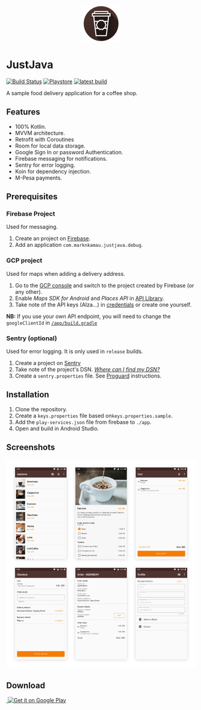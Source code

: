 <p align="center">
	<img
		width="100"
		alt="Logo"
		src="/images/just_java_logo.png">
</p>

# JustJava
[![Build Status](https://app.bitrise.io/app/c373b1aa540acc1c/status.svg?token=u-KpJIBnS_0TQUtBtYNEJQ&branch=master)](https://app.bitrise.io/app/c373b1aa540acc1c)
[![Playstore](https://img.shields.io/badge/Download-Playstore-brightgreen.svg)](https://play.google.com/store/apps/details?id=com.marknkamau.justjava)
[![latest build](https://img.shields.io/badge/Download-Latest%20build-brightgreen.svg)](https://skyll.marknjunge.com/justjava?redirect=true)  

A sample food delivery application for a coffee shop.

## Features

- 100% Kotlin.
- MVVM architecture.
- Retrofit with Coroutines
- Room for local data storage.
- Google Sign In or password Authentication.
- Firebase messaging for notifications.
- Sentry for error logging.
- Koin for dependency injection.
- M-Pesa payments.

## Prerequisites

### Firebase Project

Used for messaging.

1. Create an project on [Firebase](https://console.firebase.google.com/).
2. Add an application `com.marknkamau.justjava.debug`.

### GCP project

Used for maps when adding a delivery address.

1. Go to the [GCP console](https://console.cloud.google.com) and switch to the project created by Firebase (or any other).
2. Enable _Maps SDK for Android_ and _Places API_ in [API Library](https://console.cloud.google.com/apis/library).
3. Take note of the API keys (AIza...) in [credentials](https://console.cloud.google.com/apis/credentials) or create one yourself.

**NB:** If you use your own API endpoint, you will need to change the `googleClientId` in [`/app/build.gradle`](/app/build.gradle#L24)

### Sentry (optional)

Used for error logging.
It is only used in `release` builds.

1. Create a project on [Sentry](https://sentry.io/)
2. Take note of the project's DSN. _[Where can I find my DSN?](https://forum.sentry.io/t/where-can-i-find-my-dsn/4877)_
3. Create a `sentry.properties` file. See [Proguard](https://docs.sentry.io/clients/java/integrations/#proguard) instructions.

## Installation

1. Clone the repository.
2. Create a `keys.properties` file based on`keys.properties.sample`.
3. Add the `play-services.json` file from firebase to `./app`.
4. Open and build in Android Studio.

## Screenshots

![App](/images/branding.png)

## Download

<a href='https://play.google.com/store/apps/details?id=com.marknkamau.justjava'>
​    <img alt='Get it on Google Play' 
​         src='https://play.google.com/intl/en_us/badges/images/generic/en_badge_web_generic.png'
​         height="116" width="300"/>
</a>
